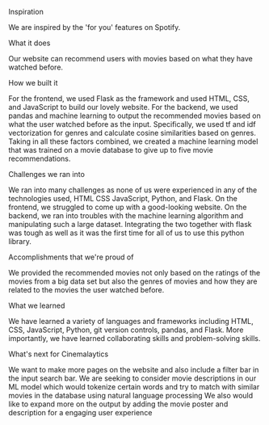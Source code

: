Inspiration

We are inspired by the 'for you' features on Spotify.

What it does

Our website can recommend users with movies based on what they have watched before.

How we built it

For the frontend, we used Flask as the framework and used HTML, CSS, and JavaScript to build our lovely website. For the backend, we used pandas and machine learning to output the recommended movies based on what the user watched before as the input. Specifically, we used tf and idf vectorization for genres and calculate cosine similarities based on genres. Taking in all these factors combined, we created a machine learning model that was trained on a movie database to give up to five movie recommendations.

Challenges we ran into

We ran into many challenges as none of us were experienced in any of the technologies used, HTML CSS JavaScript, Python, and Flask. On the frontend, we struggled to come up with a good-looking website. On the backend, we ran into troubles with the machine learning algorithm and manipulating such a large dataset. Integrating the two together with flask was tough as well as it was the first time for all of us to use this python library.

Accomplishments that we're proud of

We provided the recommended movies not only based on the ratings of the movies from a big data set but also the genres of movies and how they are related to the movies the user watched before.

What we learned

We have learned a variety of languages and frameworks including HTML, CSS, JavaScript, Python, git version controls, pandas, and Flask. More importantly, we have learned collaborating skills and problem-solving skills.

What's next for Cinemalaytics

We want to make more pages on the website and also include a filter bar in the input search bar. We are seeking to consider movie descriptions in our ML model which would tokenize certain words and try to match with similar movies in the database using natural language processing We also would like to expand more on the output by adding the movie poster and description for a engaging user experience
